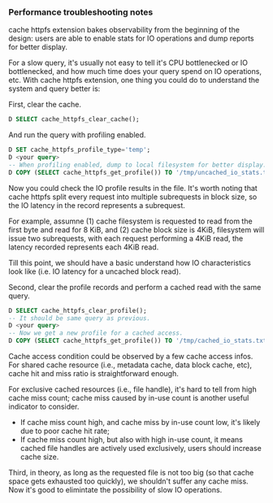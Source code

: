 ### Performance troubleshooting notes

cache httpfs extension bakes observability from the beginning of the design: users are able to enable stats for IO operations and dump reports for better display.

For a slow query, it's usually not easy to tell it's CPU bottlenecked or IO bottlenecked, and how much time does your query spend on IO operations, etc.
With cache httpfs extension, one thing you could do to understand the system and query better is:

First, clear the cache.
```sql
D SELECT cache_httpfs_clear_cache();
```
And run the query with profiling enabled.
```sql
D SET cache_httpfs_profile_type='temp';
D <your query>
-- When profiling enabled, dump to local filesystem for better display.
D COPY (SELECT cache_httpfs_get_profile()) TO '/tmp/uncached_io_stats.txt';
```
Now you could check the IO profile results in the file.
It's worth noting that cache httpfs split every request into multiple subrequests in block size, so the IO latency in the record represents a subrequest.

For example, assumne (1) cache filesystem is requested to read from the first byte and read for 8 KiB, and (2) cache block size is 4KiB, filesystem will issue two subrequests, with each request performing a 4KiB read, the latency recorded represents each 4KiB read.

Till this point, we should have a basic understand how IO characteristics look like (i.e. IO latency for a uncached block read).

Second, clear the profile records and perform a cached read with the same query.
```sql
D SELECT cache_httpfs_clear_profile();
-- It should be same query as previous.
D <your query>
-- Now we get a new profile for a cached access.
D COPY (SELECT cache_httpfs_get_profile()) TO '/tmp/cached_io_stats.txt';
```

Cache access condition could be observed by a few cache access infos.
For shared cache resource (i.e., metadata cache, data block cache, etc), cache hit and miss ratio is straightforward enough.

For exclusive cached resources (i.e., file handle), it's hard to tell from high cache miss count; cache miss caused by in-use count is another useful indicator to consider.
- If cache miss count high, and cache miss by in-use count low, it's likely due to poor cache hit rate;
- If cache miss count high, but also with high in-use count, it means cached file handles are actively used exclusively, users should increase cache size.

Third, in theory, as long as the requested file is not too big (so that cache space gets exhausted too quickly), we shouldn't suffer any cache miss.
Now it's good to elimintate the possibility of slow IO operations.
